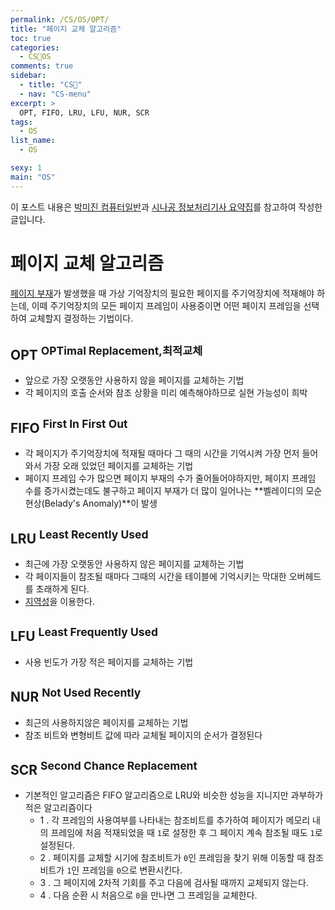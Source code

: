 ```yaml
---
permalink: /CS/OS/OPT/
title: "페이지 교체 알고리즘"
toc: true
categories:
  - CS🐰OS
comments: true
sidebar:
  - title: "CS🐰"
  - nav: "CS-menu"
excerpt: >
  OPT, FIFO, LRU, LFU, NUR, SCR
tags:
  - OS
list_name:
  - OS

sexy: 1
main: "OS"
---
```

이 포스트 내용은 [박미진 컴퓨터일반](http://www.kyobobook.co.kr/product/detailViewKor.laf?mallGb=KOR&ejkGb=KOR&barcode=9791197154324)과 [시나공 정보처리기사 요약집](#)를 참고하여 작성한 글입니다.

# 페이지 교체 알고리즘
[페이지 부재](https://chanyoung-dev.github.io/CS/OS/workingset/#페이지-부재)가 발생했을 때 가상 기억장치의 필요한 페이지를 주기억장치에 적재해야 하는데, 이떼 주기억장치의 모든 페이지 프레임이 사용중이면 어떤 페이지 프레임을 선택하여 교체할지 결정하는 기법이다.

## OPT <sup>OPTimal Replacement,최적교체</sup>
- 앞으로 가장 오랫동안 사용하지 않을 페이지를 교체하는 기법
- 각 페이지의 호출 순서와 참조 상황을 미리 예측해야하므로 실현 가능성이 희박

## FIFO <sup>First In First Out</sup>
- 각 페이지가 주기억장치에 적재될 때마다 그 때의 시간을 기억시켜 가장 먼저 들어와서 가장 오래 있었던 페이지를 교체하는 기법
- 페이지 프레임 수가 많으면 페이지 부재의 수가 줄어들어야하지만, 페이지 프레임 수를 증가시켰는데도 불구하고 페이지 부재가 더 많이 일어나는 **벨레이디의 모순현상(Belady's Anomaly)**이 발생

## LRU <sup>Least Recently Used</sup>
- 최근에 가장 오랫동안 사용하지 않은 페이지를 교체하는 기법
- 각 페이지들이 참조될 때마다 그때의 시간을 테이블에 기억시키는 막대한 오버헤드를 초래하게 된다. 
- [지역성](https://chanyoung-dev.github.io/CS/OS/Locality/)을 이용한다.


## LFU <sup>Least Frequently Used</sup>
- 사용 빈도가 가장 적은 페이지를 교체하는 기법

## NUR <sup>Not Used Recently</sup>
- 최근의 사용하지않은 페이지를 교체하는 기법
- 참조 비트와 변형비트 값에 따라 교체될 페이지의 순서가 결정된다

## SCR <sup>Second Chance Replacement</sup>
- 기본적인 알고리즘은 FIFO 알고리즘으로 LRU와 비슷한 성능을 지니지만 과부하가 적은 알고리즘이다
  - 1 . 각 프레임의 사용여부를 나타내는 참조비트를 추가하여 페이지가 메모리 내의 프레임에 처음 적재되었을 때 `1`로 설정한 후 그 페이지 계속 참조될 때도 `1`로 설정된다.
  - 2 . 페이지를 교체할 시기에 참조비트가 `0`인 프레임을 찾기 위해 이동할 때 참조비트가 `1`인 프레임을 `0`으로 변환시킨다.
  - 3 . 그 페이지에 2차적 기회를 주고 다음에 검사될 때까지 교체되지 않는다.
  - 4 . 다음 순환 시 처음으로 `0`을 만나면 그 프레임을 교체한다.



